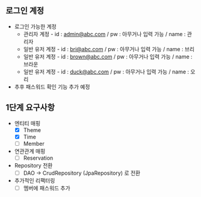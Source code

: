 ## 로그인 계정
- 로그인 가능한 계정
  - 관리자 계정 - id : admin@abc.com / pw : 아무거나 입력 가능 / name : 관리자
  - 일반 유저 계정 - id : bri@abc.com / pw : 아무거나 입력 가능 / name : 브리
  - 일반 유저 계정 - id : brown@abc.com / pw : 아무거나 입력 가능 / name : 브라운
  - 일반 유저 계정 - id : duck@abc.com / pw : 아무거나 입력 가능 / name : 오리
- 추후 패스워드 확인 기능 추가 예정

## 1단계 요구사항
- 엔티티 매핑
  - [x] Theme
  - [x] Time
  - [ ] Member
- 연관관계 매핑
  - [ ] Reservation
- Repository 전환
  - [ ] DAO -> CrudRepository (JpaRepository) 로 전환
- 추가적인 리팩터링
  - [ ] 멤버에 패스워드 추가
